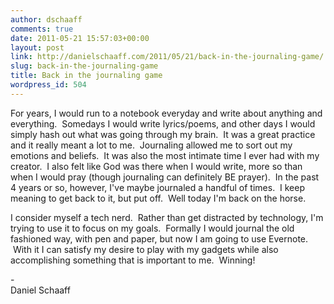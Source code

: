 ```yaml
---
author: dschaaff
comments: true
date: 2011-05-21 15:57:03+00:00
layout: post
link: http://danielschaaff.com/2011/05/21/back-in-the-journaling-game/
slug: back-in-the-journaling-game
title: Back in the journaling game
wordpress_id: 504
---
```


For years, I would run to a notebook everyday and write about anything and everything.  Somedays I would write lyrics/poems, and other days I would simply hash out what was going through my brain.  It was a great practice and it really meant a lot to me.  Journaling allowed me to sort out my emotions and beliefs.  It was also the most intimate time I ever had with my creator.  I also felt like God was there when I would write, more so than when I would pray (though journaling can definitely BE prayer).  In the past 4 years or so, however, I've maybe journaled a handful of times.  I keep meaning to get back to it, but put off.  Well today I'm back on the horse.  

I consider myself a tech nerd.  Rather than get distracted by technology, I'm trying to use it to focus on my goals.  Formally I would journal the old fashioned way, with pen and paper, but now I am going to use Evernote.  With it I can satisfy my desire to play with my gadgets while also accomplishing something that is important to me.  Winning!  
  
-   
Daniel Schaaff
